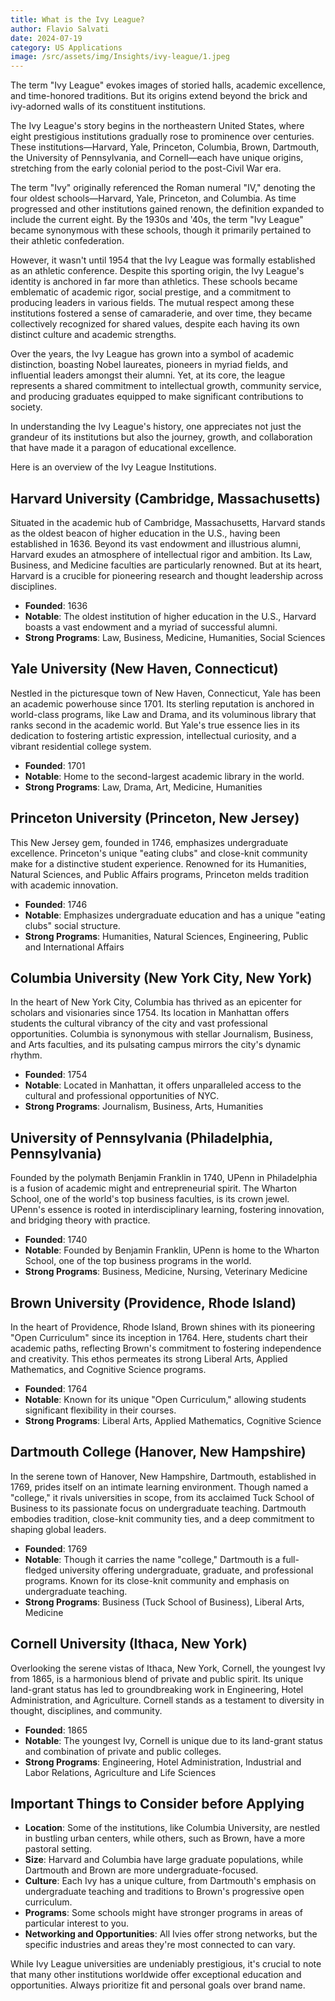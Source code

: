 ```yaml
--- 
title: What is the Ivy League?
author: Flavio Salvati
date: 2024-07-19
category: US Applications
image: /src/assets/img/Insights/ivy-league/1.jpeg
--- 
```



The term "Ivy League" evokes images of storied halls, academic excellence, and time-honored traditions. But its origins extend beyond the brick and ivy-adorned walls of its constituent institutions.

The Ivy League's story begins in the northeastern United States, where eight prestigious institutions gradually rose to prominence over centuries. These institutions—Harvard, Yale, Princeton, Columbia, Brown, Dartmouth, the University of Pennsylvania, and Cornell—each have unique origins, stretching from the early colonial period to the post-Civil War era.

The term "Ivy" originally referenced the Roman numeral "IV," denoting the four oldest schools—Harvard, Yale, Princeton, and Columbia. As time progressed and other institutions gained renown, the definition expanded to include the current eight. By the 1930s and '40s, the term "Ivy League" became synonymous with these schools, though it primarily pertained to their athletic confederation.

However, it wasn't until 1954 that the Ivy League was formally established as an athletic conference. Despite this sporting origin, the Ivy League's identity is anchored in far more than athletics. These schools became emblematic of academic rigor, social prestige, and a commitment to producing leaders in various fields. The mutual respect among these institutions fostered a sense of camaraderie, and over time, they became collectively recognized for shared values, despite each having its own distinct culture and academic strengths.

Over the years, the Ivy League has grown into a symbol of academic distinction, boasting Nobel laureates, pioneers in myriad fields, and influential leaders amongst their alumni. Yet, at its core, the league represents a shared commitment to intellectual growth, community service, and producing graduates equipped to make significant contributions to society.

In understanding the Ivy League's history, one appreciates not just the grandeur of its institutions but also the journey, growth, and collaboration that have made it a paragon of educational excellence.

Here is an overview of the Ivy League Institutions.

## Harvard University (Cambridge, Massachusetts)

Situated in the academic hub of Cambridge, Massachusetts, Harvard stands as the oldest beacon of higher education in the U.S., having been established in 1636. Beyond its vast endowment and illustrious alumni, Harvard exudes an atmosphere of intellectual rigor and ambition. Its Law, Business, and Medicine faculties are particularly renowned. But at its heart, Harvard is a crucible for pioneering research and thought leadership across disciplines.

- **Founded**: 1636
- **Notable**: The oldest institution of higher education in the U.S., Harvard boasts a vast endowment and a myriad of successful alumni.
- **Strong Programs**: Law, Business, Medicine, Humanities, Social Sciences

## Yale University (New Haven, Connecticut)

Nestled in the picturesque town of New Haven, Connecticut, Yale has been an academic powerhouse since 1701. Its sterling reputation is anchored in world-class programs, like Law and Drama, and its voluminous library that ranks second in the academic world. But Yale's true essence lies in its dedication to fostering artistic expression, intellectual curiosity, and a vibrant residential college system.

- **Founded**: 1701
- **Notable**: Home to the second-largest academic library in the world.
- **Strong Programs**: Law, Drama, Art, Medicine, Humanities

## Princeton University (Princeton, New Jersey)

This New Jersey gem, founded in 1746, emphasizes undergraduate excellence. Princeton's unique "eating clubs" and close-knit community make for a distinctive student experience. Renowned for its Humanities, Natural Sciences, and Public Affairs programs, Princeton melds tradition with academic innovation.

- **Founded**: 1746
- **Notable**: Emphasizes undergraduate education and has a unique "eating clubs" social structure.
- **Strong Programs**: Humanities, Natural Sciences, Engineering, Public and International Affairs

## Columbia University (New York City, New York)

In the heart of New York City, Columbia has thrived as an epicenter for scholars and visionaries since 1754. Its location in Manhattan offers students the cultural vibrancy of the city and vast professional opportunities. Columbia is synonymous with stellar Journalism, Business, and Arts faculties, and its pulsating campus mirrors the city's dynamic rhythm.

- **Founded**: 1754
- **Notable**: Located in Manhattan, it offers unparalleled access to the cultural and professional opportunities of NYC.
- **Strong Programs**: Journalism, Business, Arts, Humanities

## University of Pennsylvania (Philadelphia, Pennsylvania)

Founded by the polymath Benjamin Franklin in 1740, UPenn in Philadelphia is a fusion of academic might and entrepreneurial spirit. The Wharton School, one of the world's top business faculties, is its crown jewel. UPenn's essence is rooted in interdisciplinary learning, fostering innovation, and bridging theory with practice.

- **Founded**: 1740
- **Notable**: Founded by Benjamin Franklin, UPenn is home to the Wharton School, one of the top business programs in the world.
- **Strong Programs**: Business, Medicine, Nursing, Veterinary Medicine

## Brown University (Providence, Rhode Island)

In the heart of Providence, Rhode Island, Brown shines with its pioneering "Open Curriculum" since its inception in 1764. Here, students chart their academic paths, reflecting Brown's commitment to fostering independence and creativity. This ethos permeates its strong Liberal Arts, Applied Mathematics, and Cognitive Science programs.

- **Founded**: 1764
- **Notable**: Known for its unique "Open Curriculum," allowing students significant flexibility in their courses.
- **Strong Programs**: Liberal Arts, Applied Mathematics, Cognitive Science

## Dartmouth College (Hanover, New Hampshire)

In the serene town of Hanover, New Hampshire, Dartmouth, established in 1769, prides itself on an intimate learning environment. Though named a "college," it rivals universities in scope, from its acclaimed Tuck School of Business to its passionate focus on undergraduate teaching. Dartmouth embodies tradition, close-knit community ties, and a deep commitment to shaping global leaders.

- **Founded**: 1769
- **Notable**: Though it carries the name "college," Dartmouth is a full-fledged university offering undergraduate, graduate, and professional programs. Known for its close-knit community and emphasis on undergraduate teaching.
- **Strong Programs**: Business (Tuck School of Business), Liberal Arts, Medicine

## Cornell University (Ithaca, New York)

Overlooking the serene vistas of Ithaca, New York, Cornell, the youngest Ivy from 1865, is a harmonious blend of private and public spirit. Its unique land-grant status has led to groundbreaking work in Engineering, Hotel Administration, and Agriculture. Cornell stands as a testament to diversity in thought, disciplines, and community.

- **Founded**: 1865
- **Notable**: The youngest Ivy, Cornell is unique due to its land-grant status and combination of private and public colleges.
- **Strong Programs**: Engineering, Hotel Administration, Industrial and Labor Relations, Agriculture and Life Sciences

## Important Things to Consider before Applying

- **Location**: Some of the institutions, like Columbia University, are nestled in bustling urban centers, while others, such as Brown, have a more pastoral setting.
- **Size**: Harvard and Columbia have large graduate populations, while Dartmouth and Brown are more undergraduate-focused.
- **Culture**: Each Ivy has a unique culture, from Dartmouth's emphasis on undergraduate teaching and traditions to Brown's progressive open curriculum.
- **Programs**: Some schools might have stronger programs in areas of particular interest to you.
- **Networking and Opportunities**: All Ivies offer strong networks, but the specific industries and areas they're most connected to can vary.

While Ivy League universities are undeniably prestigious, it's crucial to note that many other institutions worldwide offer exceptional education and opportunities. Always prioritize fit and personal goals over brand name.